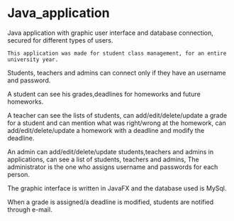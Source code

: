 # Java_application
Java application with graphic user interface and database connection, secured for different types of users. 

    This application was made for student class management, for an entire university year. 
   
   Students, teachers and admins can connect only if they have an username and password. 
   
   A student can see his grades,deadlines for homeworks and future homeworks.
   
   A teacher can see the lists of students, can add/edit/delete/update a grade for a student and can mention what was right/wrong at the homework, can add/edit/delete/update a homework with a deadline and modify the deadline.
   
   An admin can add/edit/delete/update students,teachers and admins in applications, can see a list of students, teachers and admins, The administrator is the one who assigns username and passwords for each person. 
   
   The graphic interface is written in JavaFX and the database used is MySql.
   
   When a grade is assigned/a deadline is modified, students are notified through e-mail.
   


